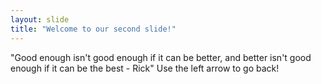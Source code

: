```yaml
---
layout: slide
title: "Welcome to our second slide!"
---
```

"Good enough isn't good enough if it can be better, and better isn't good enough if it can be the best - Rick"
Use the left arrow to go back!
